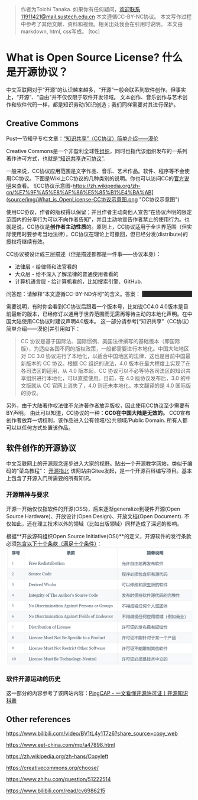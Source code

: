 >作者为Toichi Tanaka. 如果你有任何疑问，欢迎联系11911421@mail.sustech.edu.cn
本文遵循CC-BY-NC协议。
本文写作过程中参考了其他文献、资料和视频。相关出处我会在引用时说明。
本文由markdown, html, css写成。
[toc]
# What is Open Source License? 什么是开源协议？
中文互联网对于“开源”的认识越来越多，“开源”一般会联系到软件创作。但事实上，“开源”、“自由”并不仅仅限于软件开发领域。
文本创作、音乐创作与艺术创作和软件代码一样，都是知识劳动/知识创造；我们同样需要对其进行保护。

<!-- css样式开始 -->
<style>
.mask {
    background-color:#252525;
    color:#252525;
    transition:color 0.2s;
}
.mask:hover{
    color:#ffffff;
}
</style>
<!-- css样式结束 -->

## Creative Commons 
Post一节知乎专栏文章：[“知识共享”（CC协议）简单介绍——漠伦](https://zhuanlan.zhihu.com/p/20641764)

Creative Commons是一个非盈利全球性[组织](https://creativecommons.org/)，同时也指代该组织发布的一系列著作许可方式，也就是[“知识共享许可协议”](https://zh.wikipedia.org/zh-cn/%E7%9F%A5%E8%AF%86%E5%85%B1%E4%BA%AB).

一般来说，CC协议应用范围是文字作品、音乐、艺术作品。软件、程序等不会使用CC协议。下图是Wiki上CC协议的几种类别的说明。你也可以访问CC的[官方说明](https://creativecommons.org/licenses/)来查看。
![CC协议示意图-https://zh.wikipedia.org/zh-cn/%E7%9F%A5%E8%AF%86%E5%85%B1%E4%BA%AB](source/img/What_is_OpenLicense-CC协议示意图.png "CC协议示意图")

使用CC协议，作者的版权得以保留；并且作者主动向他人宣告“在协议声明的限定范围内的分享行为可以不向作者告知”，并且主动地宣告作者禁止的使用行为。也就是说，CC协议是**创作者主动性质**的。原则上，CC协议适用于全世界范围（但实际使用时要参考当地法律），CC协议在理论上可撤回，但已经分发(distribute)的授权将继续有效。

CC协议被设计成三层描述（但是描述都都是一件事——协议本身）：
+ 法律层 - 给律师和法官看的
+ 大众层 - 给不深入了解法律的普通使用者看的
+ 计算机语言层 - 给计算机看的，比如搜索引擎、GitHub.

问答题：请解释“本文遵循CC-BY-ND许可”的含义。答案：&nbsp;<span class = "mask">要求署名+不允许演绎</span>

需要说明，有时你会看到CC协议后跟着一个版本号，比如说CC4.0
4.0版本是目前最新的版本，已经修订以通用于世界范围而无需再等待主动的本地化声明。在中国大陆使用CC协议时建议声明4.0版本。
这一部分请参考[“知识共享”（CC协议）简单介绍——漠伦]并引用如下：
>CC 协议是基于国际法、国际惯例、美国法律撰写的基础版本（即国际版），为适应各国不同的版权政策，一般都需要进行本地化。中国大陆地区对 CC 3.0 协议进行了本地化，以适合中国地区的法律，这也是目前中国最新版本的 CC 协议。根据 CC 组织的说法，4.0 版本在最大程度上实现了在各司法区的适用，从 4.0 版本起，CC 协议可以不必等待各司法区的知识共享组织进行本地化，可以直接使用。目前，在 4.0 版协议发布后，3.0 的中文版就从 CC 官网上消失了，4.0 则还未本地化。本文翻译的是 4.0 国际版的协议。

另外，由于大陆著作权法律不允许著作者放弃版权，因此使用CC协议至少需要有BY声明。
由此可以知道，CC协议的一种：**CC0在中国大陆是无效的。**
CC0宣布创作者放弃一切权利，该作品进入公有领域/公共领域/Public Domain. 所有人都可以以任何方式处置该作品。

## 软件创作的开源协议
中文互联网上的开源观念逐步进入大家的视野。贴出一个开源教学网站，类似于编码的“菜鸟教程”：
[开源指北](https://oschina.gitee.io/opensource-guide/) 该网站由Gitee发起，是一个开源百科编写项目。基本上包含了开源入门所需要的所有知识。

### 开源精神与要求
开源一开始仅仅指软件的开源(OSS)，后来逐渐generalize到硬件开源(Open Source Hardware)、开放设计(Open Design)、开放文档(Open Document). 不仅如此，还在理工技术以外的领域（比如出版领域）同样造成了深远的影响。

根据**开放源码组织Open Source Initiative(OSI)**的定义，开源软件的发行条款必须[包含以下十个条款（满足十个条件）](https://opensource.org/docs/definition.php)：
![](source/img/What_is_OpenLicense-Open_Source_Def.png)




### 软件开源运动的历史
这一部分的内容参考了该网站内容：[PingCAP - 一文看懂开源许可证丨开源知识科普](https://pingcap.com/zh/blog/introduction-of-open-source-license) 
## Other references
https://www.bilibili.com/video/BV1tL4y1T7z6?share_source=copy_web

https://www.eet-china.com/mp/a47898.html

https://zh.wikipedia.org/zh-hans/Copyleft

https://creativecommons.org/choose/

https://www.zhihu.com/question/51222514

https://www.bilibili.com/read/cv6986215